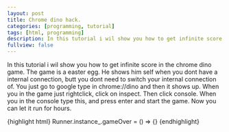 ```yaml
---
layout: post
title: Chrome dino hack.
categories: [programming, tutorial]
tags: [html, programming]
description: In this tutorial i wil show you how to get infinite score in the chrome dino game.
fullview: false
---
```


In this tutorial i wil show you how to get infinite score in the chrome dino game. The game is a easter egg. He shows him self when you dont have a internal connection, butt you dont need to switch your internal connection of. You just go to google type in chrome://dino and then it shows up. When you in the game just rightclick, click on inspect. Then click console. When you in the console type this, and press enter and start the game. Now you can let it run for hours.


{highlight html}
Runner.instance_.gameOver = () => {}
{endhighlight}
